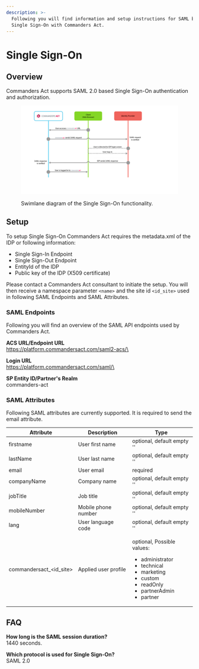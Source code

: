 ```yaml
---
description: >-
  Following you will find information and setup instructions for SAML based
  Single Sign-On with Commanders Act.
---
```


# Single Sign-On

## Overview

Commanders Act supports SAML 2.0 based Single Sign-On authentication and authorization.&#x20;

<figure><img src="../../.gitbook/assets/image.png" alt=""><figcaption><p>Swimlane diagram of the Single Sign-On functionality.</p></figcaption></figure>

## Setup

To setup Single Sign-On Commanders Act requires the metadata.xml of the IDP or following information:

* Single Sign-In Endpoint
* Single Sign-Out Endpoint
* EntityId of the IDP
* Public key of the IDP (X509 certificate)

Please contact a Commanders Act consultant to initiate the setup. You will then receive a namespace parameter `<name>` and the site id `<id_site>` used in following SAML Endpoints and SAML Attributes.

### SAML Endpoints

Following you will find an overview of the SAML API endpoints used by Commanders Act.&#x20;

**ACS URL/Endpoint URL** \
https://platform.commandersact.com/saml2-acs/\<name>

**Login URL** \
https://platform.commandersact.com/saml/\<name>

**SP Entity ID/Partner's Realm**\
commanders-act

### SAML Attributes

Following SAML attributes are currently supported. It is required to send the email attribute.&#x20;

| Attribute                  | Description          | Type                                                                                                                                                                      |
| -------------------------- | -------------------- | ------------------------------------------------------------------------------------------------------------------------------------------------------------------------- |
| firstname                  | User first name      | optional, default empty ''                                                                                                                                                |
| lastName                   | User last name       | optional, default empty ''                                                                                                                                                |
| email                      | User email           | required                                                                                                                                                                  |
| companyName                | Company name         | optional, default empty ''                                                                                                                                                |
| jobTitle                   | Job title            | optional, default empty ''                                                                                                                                                |
| mobileNumber               | Mobile phone number  | optional, default empty ''                                                                                                                                                |
| lang                       | User language code   | optional, default empty ''                                                                                                                                                |
| commandersact\_\<id\_site> | Applied user profile | <p>optional, Possible values:</p><ul><li>administrator</li><li>technical</li><li>marketing</li><li>custom</li><li>readOnly</li><li>partnerAdmin</li><li>partner</li></ul> |

## FAQ

**How long is the SAML session duration?**\
1440 seconds.

**Which protocol is used for Single Sign-On?**\
SAML 2.0
